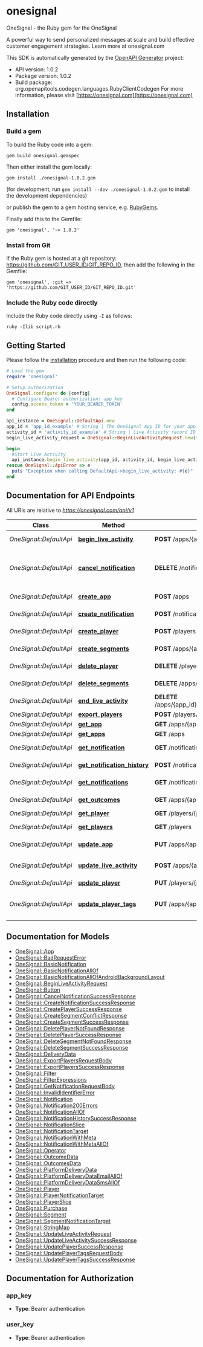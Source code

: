 # onesignal

OneSignal - the Ruby gem for the OneSignal

A powerful way to send personalized messages at scale and build effective customer engagement strategies. Learn more at onesignal.com

This SDK is automatically generated by the [OpenAPI Generator](https://openapi-generator.tech) project:

- API version: 1.0.2
- Package version: 1.0.2
- Build package: org.openapitools.codegen.languages.RubyClientCodegen
For more information, please visit [https://onesignal.com](https://onesignal.com)

## Installation

### Build a gem

To build the Ruby code into a gem:

```shell
gem build onesignal.gemspec
```

Then either install the gem locally:

```shell
gem install ./onesignal-1.0.2.gem
```

(for development, run `gem install --dev ./onesignal-1.0.2.gem` to install the development dependencies)

or publish the gem to a gem hosting service, e.g. [RubyGems](https://rubygems.org/).

Finally add this to the Gemfile:

    gem 'onesignal', '~> 1.0.2'

### Install from Git

If the Ruby gem is hosted at a git repository: https://github.com/GIT_USER_ID/GIT_REPO_ID, then add the following in the Gemfile:

    gem 'onesignal', :git => 'https://github.com/GIT_USER_ID/GIT_REPO_ID.git'

### Include the Ruby code directly

Include the Ruby code directly using `-I` as follows:

```shell
ruby -Ilib script.rb
```

## Getting Started

Please follow the [installation](#installation) procedure and then run the following code:

```ruby
# Load the gem
require 'onesignal'

# Setup authorization
OneSignal.configure do |config|
  # Configure Bearer authorization: app_key
  config.access_token = 'YOUR_BEARER_TOKEN'
end

api_instance = OneSignal::DefaultApi.new
app_id = 'app_id_example' # String | The OneSignal App ID for your app.  Available in Keys & IDs.
activity_id = 'activity_id_example' # String | Live Activity record ID
begin_live_activity_request = OneSignal::BeginLiveActivityRequest.new({push_token: 'push_token_example', subscription_id: 'subscription_id_example'}) # BeginLiveActivityRequest | 

begin
  #Start Live Activity
  api_instance.begin_live_activity(app_id, activity_id, begin_live_activity_request)
rescue OneSignal::ApiError => e
  puts "Exception when calling DefaultApi->begin_live_activity: #{e}"
end

```

## Documentation for API Endpoints

All URIs are relative to *https://onesignal.com/api/v1*

Class | Method | HTTP request | Description
------------ | ------------- | ------------- | -------------
*OneSignal::DefaultApi* | [**begin_live_activity**](docs/DefaultApi.md#begin_live_activity) | **POST** /apps/{app_id}/live_activities/{activity_id}/token | Start Live Activity
*OneSignal::DefaultApi* | [**cancel_notification**](docs/DefaultApi.md#cancel_notification) | **DELETE** /notifications/{notification_id} | Stop a scheduled or currently outgoing notification
*OneSignal::DefaultApi* | [**create_app**](docs/DefaultApi.md#create_app) | **POST** /apps | Create an app
*OneSignal::DefaultApi* | [**create_notification**](docs/DefaultApi.md#create_notification) | **POST** /notifications | Create notification
*OneSignal::DefaultApi* | [**create_player**](docs/DefaultApi.md#create_player) | **POST** /players | Add a device
*OneSignal::DefaultApi* | [**create_segments**](docs/DefaultApi.md#create_segments) | **POST** /apps/{app_id}/segments | Create Segments
*OneSignal::DefaultApi* | [**delete_player**](docs/DefaultApi.md#delete_player) | **DELETE** /players/{player_id} | Delete a user record
*OneSignal::DefaultApi* | [**delete_segments**](docs/DefaultApi.md#delete_segments) | **DELETE** /apps/{app_id}/segments/{segment_id} | Delete Segments
*OneSignal::DefaultApi* | [**end_live_activity**](docs/DefaultApi.md#end_live_activity) | **DELETE** /apps/{app_id}/live_activities/{activity_id}/token/{subscription_id} | Stop Live Activity
*OneSignal::DefaultApi* | [**export_players**](docs/DefaultApi.md#export_players) | **POST** /players/csv_export?app_id&#x3D;{app_id} | CSV export
*OneSignal::DefaultApi* | [**get_app**](docs/DefaultApi.md#get_app) | **GET** /apps/{app_id} | View an app
*OneSignal::DefaultApi* | [**get_apps**](docs/DefaultApi.md#get_apps) | **GET** /apps | View apps
*OneSignal::DefaultApi* | [**get_notification**](docs/DefaultApi.md#get_notification) | **GET** /notifications/{notification_id} | View notification
*OneSignal::DefaultApi* | [**get_notification_history**](docs/DefaultApi.md#get_notification_history) | **POST** /notifications/{notification_id}/history | Notification History
*OneSignal::DefaultApi* | [**get_notifications**](docs/DefaultApi.md#get_notifications) | **GET** /notifications | View notifications
*OneSignal::DefaultApi* | [**get_outcomes**](docs/DefaultApi.md#get_outcomes) | **GET** /apps/{app_id}/outcomes | View Outcomes
*OneSignal::DefaultApi* | [**get_player**](docs/DefaultApi.md#get_player) | **GET** /players/{player_id} | View device
*OneSignal::DefaultApi* | [**get_players**](docs/DefaultApi.md#get_players) | **GET** /players | View devices
*OneSignal::DefaultApi* | [**update_app**](docs/DefaultApi.md#update_app) | **PUT** /apps/{app_id} | Update an app
*OneSignal::DefaultApi* | [**update_live_activity**](docs/DefaultApi.md#update_live_activity) | **POST** /apps/{app_id}/live_activities/{activity_id}/notifications | Update a Live Activity via Push
*OneSignal::DefaultApi* | [**update_player**](docs/DefaultApi.md#update_player) | **PUT** /players/{player_id} | Edit device
*OneSignal::DefaultApi* | [**update_player_tags**](docs/DefaultApi.md#update_player_tags) | **PUT** /apps/{app_id}/users/{external_user_id} | Edit tags with external user id


## Documentation for Models

 - [OneSignal::App](docs/App.md)
 - [OneSignal::BadRequestError](docs/BadRequestError.md)
 - [OneSignal::BasicNotification](docs/BasicNotification.md)
 - [OneSignal::BasicNotificationAllOf](docs/BasicNotificationAllOf.md)
 - [OneSignal::BasicNotificationAllOfAndroidBackgroundLayout](docs/BasicNotificationAllOfAndroidBackgroundLayout.md)
 - [OneSignal::BeginLiveActivityRequest](docs/BeginLiveActivityRequest.md)
 - [OneSignal::Button](docs/Button.md)
 - [OneSignal::CancelNotificationSuccessResponse](docs/CancelNotificationSuccessResponse.md)
 - [OneSignal::CreateNotificationSuccessResponse](docs/CreateNotificationSuccessResponse.md)
 - [OneSignal::CreatePlayerSuccessResponse](docs/CreatePlayerSuccessResponse.md)
 - [OneSignal::CreateSegmentConflictResponse](docs/CreateSegmentConflictResponse.md)
 - [OneSignal::CreateSegmentSuccessResponse](docs/CreateSegmentSuccessResponse.md)
 - [OneSignal::DeletePlayerNotFoundResponse](docs/DeletePlayerNotFoundResponse.md)
 - [OneSignal::DeletePlayerSuccessResponse](docs/DeletePlayerSuccessResponse.md)
 - [OneSignal::DeleteSegmentNotFoundResponse](docs/DeleteSegmentNotFoundResponse.md)
 - [OneSignal::DeleteSegmentSuccessResponse](docs/DeleteSegmentSuccessResponse.md)
 - [OneSignal::DeliveryData](docs/DeliveryData.md)
 - [OneSignal::ExportPlayersRequestBody](docs/ExportPlayersRequestBody.md)
 - [OneSignal::ExportPlayersSuccessResponse](docs/ExportPlayersSuccessResponse.md)
 - [OneSignal::Filter](docs/Filter.md)
 - [OneSignal::FilterExpressions](docs/FilterExpressions.md)
 - [OneSignal::GetNotificationRequestBody](docs/GetNotificationRequestBody.md)
 - [OneSignal::InvalidIdentifierError](docs/InvalidIdentifierError.md)
 - [OneSignal::Notification](docs/Notification.md)
 - [OneSignal::Notification200Errors](docs/Notification200Errors.md)
 - [OneSignal::NotificationAllOf](docs/NotificationAllOf.md)
 - [OneSignal::NotificationHistorySuccessResponse](docs/NotificationHistorySuccessResponse.md)
 - [OneSignal::NotificationSlice](docs/NotificationSlice.md)
 - [OneSignal::NotificationTarget](docs/NotificationTarget.md)
 - [OneSignal::NotificationWithMeta](docs/NotificationWithMeta.md)
 - [OneSignal::NotificationWithMetaAllOf](docs/NotificationWithMetaAllOf.md)
 - [OneSignal::Operator](docs/Operator.md)
 - [OneSignal::OutcomeData](docs/OutcomeData.md)
 - [OneSignal::OutcomesData](docs/OutcomesData.md)
 - [OneSignal::PlatformDeliveryData](docs/PlatformDeliveryData.md)
 - [OneSignal::PlatformDeliveryDataEmailAllOf](docs/PlatformDeliveryDataEmailAllOf.md)
 - [OneSignal::PlatformDeliveryDataSmsAllOf](docs/PlatformDeliveryDataSmsAllOf.md)
 - [OneSignal::Player](docs/Player.md)
 - [OneSignal::PlayerNotificationTarget](docs/PlayerNotificationTarget.md)
 - [OneSignal::PlayerSlice](docs/PlayerSlice.md)
 - [OneSignal::Purchase](docs/Purchase.md)
 - [OneSignal::Segment](docs/Segment.md)
 - [OneSignal::SegmentNotificationTarget](docs/SegmentNotificationTarget.md)
 - [OneSignal::StringMap](docs/StringMap.md)
 - [OneSignal::UpdateLiveActivityRequest](docs/UpdateLiveActivityRequest.md)
 - [OneSignal::UpdateLiveActivitySuccessResponse](docs/UpdateLiveActivitySuccessResponse.md)
 - [OneSignal::UpdatePlayerSuccessResponse](docs/UpdatePlayerSuccessResponse.md)
 - [OneSignal::UpdatePlayerTagsRequestBody](docs/UpdatePlayerTagsRequestBody.md)
 - [OneSignal::UpdatePlayerTagsSuccessResponse](docs/UpdatePlayerTagsSuccessResponse.md)


## Documentation for Authorization


### app_key

- **Type**: Bearer authentication

### user_key

- **Type**: Bearer authentication

